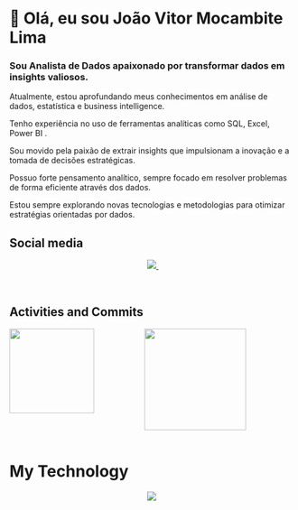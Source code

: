 <h1>👋 Olá, eu sou João Vitor Mocambite Lima </h1>


<h3>Sou Analista de Dados apaixonado por transformar dados em insights valiosos.</h3>


 Atualmente, estou aprofundando meus conhecimentos em análise de dados, estatística e business intelligence.

 Tenho experiência no uso de ferramentas analíticas como SQL, Excel, Power BI .

 Sou movido pela paixão de extrair insights que impulsionam a inovação e a tomada de decisões estratégicas.

Possuo forte pensamento analítico, sempre focado em resolver problemas de forma eficiente através dos dados.

Estou sempre explorando novas tecnologias e metodologias para otimizar estratégias orientadas por dados.


<h2>Social media</h2>

<p align="center">
    &nbsp;&nbsp;&nbsp;&nbsp;&nbsp;&nbsp;&nbsp;&nbsp;&nbsp;
    <a href="https://www.linkedin.com/in/joao-vitor-mocambite-26287527a/">
        <img src="https://img.shields.io/badge/linkedin-%230077B5.svg?&style=for-the-badge&logo=linkedin&logoColor=white&link=mailto:https://www.linkedin.com/in/dudu-cardoso/">
    </a>
    &nbsp;&nbsp;&nbsp;&nbsp;&nbsp;&nbsp;&nbsp;&nbsp;&nbsp;
</p>

<br>
<h2>Activities and Commits</h2>

<div align="center">
    <img height="180em" src="https://github-readme-stats.vercel.app/api/top-langs/?username=JoaoVitor2022dev&layout=compact&langs_count=7&theme=dark"/></a>
 <img src="https://github-readme-stats.vercel.app/api?username=JoaoVitor2022dev&show_icons=true&count_private=true&layout=compact&theme=dark&include_all_commits=true" align="left" style="height: 150px" />
</div>
<div>

<br>

# My Technology

<p align="center">
    <img src="https://skillicons.dev/icons?i=excel,python,powerbi,mysql,git&perline=9" />
</p>
